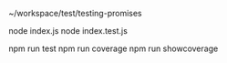 ~/workspace/test/testing-promises

node index.js
node index.test.js

npm run test
npm run coverage
npm run showcoverage


